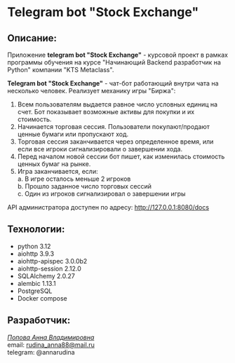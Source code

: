 # Telegram bot "Stock Exchange"

## Описание:
Приложение **telegram bot "Stock Exchange"** - курсовой проект в рамках программы обучения на курсе 
"Начинающий Backend разработчик на Python" компании "KTS Metaclass".

**Telegram bot "Stock Exchange"** - чат-бот работающий внутри чата на несколько человек. 
Реализует механику игры "Биржа":
1. Всем пользователям выдается равное число условных единиц на счет. Бот показывает возможные активы для покупки и их стоимость.
2. Начинается торговая сессия. Пользователи покупают/продают ценные бумаги или пропускают ход.
3. Торговая сессия заканчивается через определенное время, или если все игроки сигнализировали о завершении хода.
4. Перед началом новой сессии бот пишет, как изменилась стоимость ценных бумаг на рынке.
5. Игра заканчивается, если:<br>
   a. В игре осталось меньше 2 игроков<br>
   b. Прошло заданное число торговых сессий <br>
   c. Один из игроков сигнализировал о завершении игры <br>

API администратора доступен по адресу: http://127.0.0.1:8080/docs <br>

## Технологии:
- python 3.12
- aiohttp 3.9.3
- aiohttp-apispec 3.0.0b2
- aiohttp-session 2.12.0
- SQLAlchemy 2.0.27
- alembic 1.13.1
- PostgreSQL 
- Docker compose 

## Разработчик:
<a href="https://github.com/annrud">*Попова Анна Владимировна*</a><br>
email: rudina_anna88@mail.ru<br>
telegram: @annarudina<br>
